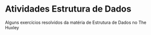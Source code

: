 # Atividades Estrutura de Dados
Alguns exercícios resolvidos da matéria de Estrutura de Dados no The Huxley
